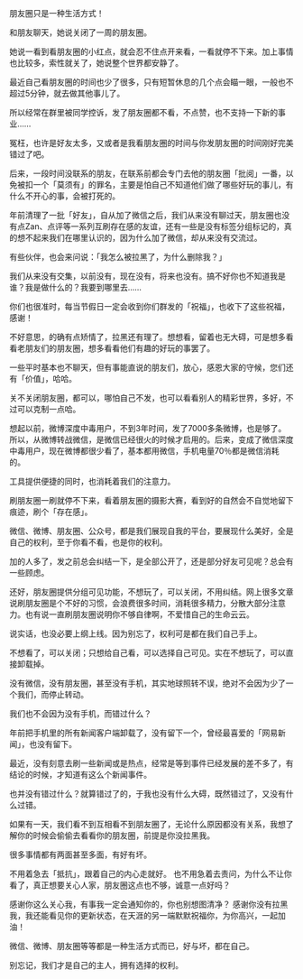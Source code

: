 朋友圈只是一种生活方式！

和朋友聊天，她说关闭了一周的朋友圈。

她说一看到看朋友圈的小红点，就会忍不住点开来看，一看就停不下来。加上事情也比较多，索性就关了，她说整个世界都安静了。

最近自己看朋友圈的时间也少了很多，只有短暂休息的几个点会瞄一眼，一般也不超过5分钟，就去做其他事儿了。

所以经常在群里被同学控诉，发了朋友圈都不看，不点赞，也不支持一下新的事业……

冤枉，也许是好友太多，又或者是我看朋友圈的时间与你发朋友圈的时间刚好完美错过了吧。

后来，一段时间没联系的朋友，在联系前都会专门去他的朋友圈「批阅」一番，以免被扣一个「莫须有」的罪名，主要是怕自己不知道他们做了哪些好玩的事儿，有什么不开心的事，会被打死的。

年前清理了一批「好友」，自从加了微信之后，我们从来没有聊过天，朋友圈也没有点Zan、点评等一系列互刷存在感的友谊，还有一些是没有标签分组标记的，真的想不起来我们在哪里认识的，因为什么加了微信，却从来没有交流过。

有些伙伴，也会来问说：「我怎么被拉黑了，为什么删除我？」

我们从来没有交集，以前没有，现在没有，将来也没有。搞不好你也不知道我是谁？我是做什么的？我要到哪里去……

你们也很准时，每当节假日一定会收到你们群发的「祝福」，也收下了这些祝福，感谢！

不好意思，的确有点矫情了，拉黑还有理了。想想看，留着也无大碍，可是想多看看老朋友们的朋友圈，想多看看他们有趣的好玩的事罢了。

一些平时基本也不聊天，但有事能直说的朋友们，放心，感恩大家的守候，您们还有「价值」，哈哈。

关不关闭朋友圈，都可以，哪怕自己不发，也可以看看别人的精彩世界，多好，不过可以克制一点哈。

想起以前，微博深度中毒用户，不到3年时间，发了7000多条微博，也是够了。所以，从微博转战微信，是微信已经很火的时候才启用的。后来，变成了微信深度中毒用户，现在微博都很少看了，基本都用微信，手机电量70％都是微信消耗的。

工具提供便捷的同时，也消耗着我们的注意力。

刷朋友圈一刷就停不下来，看着朋友圈的摄影大赛，看到好的自然会不自觉地留下痕迹，刷个「存在感」。

微信、微博、朋友圈、公众号，都是我们展现自我的平台，要展现什么美好，全是自己的权利，至于你看不看，也是你的权利。

加的人多了，发之前总会纠结一下，是全部公开了，还是部分好友可见呢？总会有一些顾虑。

还好，朋友圈提供分组可见功能，不想玩了，可以关闭，不用纠结。网上很多文章说刷朋友圈是个不好的习惯，会浪费很多时间，消耗很多精力，分散大部分注意力。也有说一直刷朋友圈说明你不够自律啊，不爱惜自己的生命云云。

说实话，也没必要上纲上线。因为别忘了，权利可是都在我们自己手上。

不想看了，可以关闭；只想给自己看，可以选择自己可见。实在不想玩了，可以直接卸载掉。

没有微信，没有朋友圈，甚至没有手机，其实地球照转不误，绝对不会因为少了一个我们，而停止转动。

我们也不会因为没有手机，而错过什么？

年前把手机里的所有新闻客户端卸载了，没有留下一个，曾经最喜爱的「网易新闻」，也没有留下。

最近，没有刻意去刷一些新闻或是热点，经常是等到事件已经发展的差不多了，有结论的时候，才知道有这么个新闻事件。

也并没有错过什么？就算错过了的，于我也没有什么大碍，既然错过了，又没有什么过错。

如果有一天，我们看不到互相看不到朋友圈了，无论什么原因都没有关系，我想了解你的时候会偷偷去看看你的朋友圈，前提是你没拉黑我。

很多事情都有两面甚至多面，有好有坏。

不用着急去「抵抗」，跟着自己的内心走就好。
也不用急着去责问，为什么不让你看了，真正想要关心人家，朋友圈这点也不够，诚意一点好吗？

感谢你这么关心我，有事我一定会通知你的，你也别想图清净？
感谢你没有拉黑我，我还能看见你的更新状态，在天涯的另一端默默祝福你，为你高兴，一起加油！

微信、微博、朋友圈等等都是一种生活方式而已，好与坏，都在自己。

别忘记，我们才是自己的主人，拥有选择的权利。
